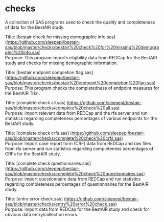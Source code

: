 checks
======
A collection of SAS programs used to check the quality and completeness of data for the BestAIR study.  

Title: [bestair check for missing demographic info.sas] (https://github.com/sleepepi/bestair-sas/blob/master/checks/bestair%20check%20for%20missing%20demographic%20info.sas)  
Purpose: This program imports eligibility data from REDCap for the BestAIR study and checks for missing demographic information.  

Title: [bestair endpoint completion flag.sas] (https://github.com/sleepepi/bestair-sas/blob/master/checks/bestair%20endpoint%20completion%20flag.sas)  
Purpose: This program checks the completedness of endpoint measures for the BestAIR Trial.  

Title: [complete check all.sas] (https://github.com/sleepepi/bestair-sas/blob/master/checks/complete%20check%20all.sas)  
Purpose: Import relevant data from REDCap and the rfa server and run statistics regarding completeness percentages of various endpoints for the BestAIR study.  

Title: [complete check crfs.sas] (https://github.com/sleepepi/bestair-sas/blob/master/checks/complete%20check%20crfs.sas)  
Purpose: Import case report form (CRF) data from REDCap and raw files from rfa server and run statistics regarding completeness percentages of CRFs for the BestAIR study.  

Title: [complete check questionnaires.sas] (https://github.com/sleepepi/bestair-sas/blob/master/checks/complete%20check%20questionnaires.sas)  
Purpose: Import questionnaire data from REDCap and run statistics regarding completeness percentages of questionnaires for the BestAIR study.

Title: [entry error check.sas] (https://github.com/sleepepi/bestair-sas/blob/master/checks/entry%20error%20check.sas)  
Purpose: Import data from REDCap for the BestAIR study and check for obvious data entry/collection errors.  
